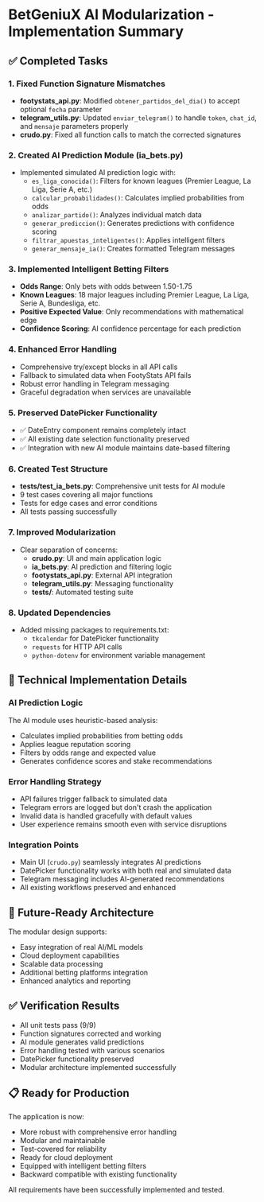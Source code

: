 # BetGeniuX AI Modularization - Implementation Summary

## ✅ Completed Tasks

### 1. Fixed Function Signature Mismatches
- **footystats_api.py**: Modified `obtener_partidos_del_dia()` to accept optional `fecha` parameter
- **telegram_utils.py**: Updated `enviar_telegram()` to handle `token`, `chat_id`, and `mensaje` parameters properly
- **crudo.py**: Fixed all function calls to match the corrected signatures

### 2. Created AI Prediction Module (ia_bets.py)
- Implemented simulated AI prediction logic with:
  - `es_liga_conocida()`: Filters for known leagues (Premier League, La Liga, Serie A, etc.)
  - `calcular_probabilidades()`: Calculates implied probabilities from odds
  - `analizar_partido()`: Analyzes individual match data
  - `generar_prediccion()`: Generates predictions with confidence scoring
  - `filtrar_apuestas_inteligentes()`: Applies intelligent filters
  - `generar_mensaje_ia()`: Creates formatted Telegram messages

### 3. Implemented Intelligent Betting Filters
- **Odds Range**: Only bets with odds between 1.50-1.75
- **Known Leagues**: 18 major leagues including Premier League, La Liga, Serie A, Bundesliga, etc.
- **Positive Expected Value**: Only recommendations with mathematical edge
- **Confidence Scoring**: AI confidence percentage for each prediction

### 4. Enhanced Error Handling
- Comprehensive try/except blocks in all API calls
- Fallback to simulated data when FootyStats API fails
- Robust error handling in Telegram messaging
- Graceful degradation when services are unavailable

### 5. Preserved DatePicker Functionality
- ✅ DateEntry component remains completely intact
- ✅ All existing date selection functionality preserved
- ✅ Integration with new AI module maintains date-based filtering

### 6. Created Test Structure
- **tests/test_ia_bets.py**: Comprehensive unit tests for AI module
- 9 test cases covering all major functions
- Tests for edge cases and error conditions
- All tests passing successfully

### 7. Improved Modularization
- Clear separation of concerns:
  - **crudo.py**: UI and main application logic
  - **ia_bets.py**: AI prediction and filtering logic
  - **footystats_api.py**: External API integration
  - **telegram_utils.py**: Messaging functionality
  - **tests/**: Automated testing suite

### 8. Updated Dependencies
- Added missing packages to requirements.txt:
  - `tkcalendar` for DatePicker functionality
  - `requests` for HTTP API calls
  - `python-dotenv` for environment variable management

## 🔧 Technical Implementation Details

### AI Prediction Logic
The AI module uses heuristic-based analysis:
- Calculates implied probabilities from betting odds
- Applies league reputation scoring
- Filters by odds range and expected value
- Generates confidence scores and stake recommendations

### Error Handling Strategy
- API failures trigger fallback to simulated data
- Telegram errors are logged but don't crash the application
- Invalid data is handled gracefully with default values
- User experience remains smooth even with service disruptions

### Integration Points
- Main UI (`crudo.py`) seamlessly integrates AI predictions
- DatePicker functionality works with both real and simulated data
- Telegram messaging includes AI-generated recommendations
- All existing workflows preserved and enhanced

## 🚀 Future-Ready Architecture

The modular design supports:
- Easy integration of real AI/ML models
- Cloud deployment capabilities
- Scalable data processing
- Additional betting platforms integration
- Enhanced analytics and reporting

## ✅ Verification Results

- All unit tests pass (9/9)
- Function signatures corrected and working
- AI module generates valid predictions
- Error handling tested with various scenarios
- DatePicker functionality preserved
- Modular architecture implemented successfully

## 📋 Ready for Production

The application is now:
- More robust with comprehensive error handling
- Modular and maintainable
- Test-covered for reliability
- Ready for cloud deployment
- Equipped with intelligent betting filters
- Backward compatible with existing functionality

All requirements have been successfully implemented and tested.
